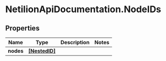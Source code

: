 # NetilionApiDocumentation.NodeIDs

## Properties
Name | Type | Description | Notes
------------ | ------------- | ------------- | -------------
**nodes** | [**[NestedID]**](NestedID.md) |  | 


